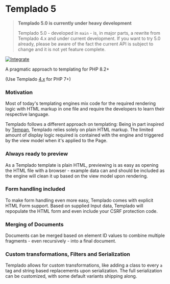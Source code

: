 # Templado 5

> __Templado 5.0 is currently under heavy development__
>
> Templado 5.0 - developed in `main` - is, in major parts, a rewrite from Templado 4.x and under current development. If you want to try 5.0 already, please be aware of the fact the current API is subject to change and it is not yet feature complete.


[![Integrate](https://github.com/templado/engine/workflows/Integrate/badge.svg)](https://github.com/templado/engine/actions)

A pragmatic approach to templating for PHP 8.2+

(Use Templado [4.x](https://github.com/templado/engine/tree/4.x) for PHP 7+)

### Motivation

Most of today's templating engines mix code for the required rendering logic with HTML markup in one file and require
the developers to learn their respective language.

Templado follows a different approach on templating: Being in part inspired by [Tempan](https://github.com/watoki/tempan),
Templado relies solely on plain HTML markup. The limited amount of display logic required is contained with the engine
and triggered by the view model when it's applied to the Page.

### Always ready to preview

As a Templado template is plain HTML, previewing is as easy as opening the HTML file with a browser - example data can
and should be included as the engine will clean it up based on the view model upon rendering.

### Form handling included

To make form handling even more easy, Templado comes with explicit HTML Form support. Based on supplied Input data,
Templado will repopulate the HTML form and even include your CSRF protection code.

### Merging of Documents

Documents can be merged based on element ID values to combine multiple fragments - even recursively - into a final document.

### Custom transformations, Filters and Serialization

Templado allows for custom transformations, like adding a class to every ```a``` tag and string based replacements upon
serialization. The full serialization can be customized, with some default variants shipping along.

